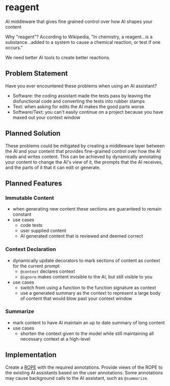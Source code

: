 # reagent
AI middleware that gives fine grained control over how AI shapes your content

Why "reagent"? According to Wikipedia, "In chemistry, a reagent...is a substance...added to a system to cause a chemical reaction, or test if one occurs."

We need better AI tools to create better reactions.

## Problem Statement
Have you ever encountered these problems when using an AI assistant?
- Software: the coding assistant made the tests pass by leaving the disfunctional code and converting the tests into rubber stamps
- Text: when asking for edits the AI makes the good parts worse 
- Software/Text: you can't easily continue on a project because you have maxed out your context window

## Planned Solution
These problems could be mitigated by creating a middleware layer between the AI and your content that provides fine-grained
control over how the AI reads and writes content. This can be achieved by dynamically annotating your content to change the 
AI's view of it, the prompts that the AI receives, and the parts of it that it can edit or generate.

## Planned Features
### Immutable Content
- when generating new content these sections are guaranteed to remain constant
- use cases
  - code tests
  - user supplied content 
  - AI generated content that is reviewed and deemed correct
### Context Declaration
- dynamically update decorators to mark sections of content as context for the current prompt
  - `@context` declares context
  - `@ignore` makes content invisible to the AI, but still visible to you
- use cases
  - switch from using a function to the function signature as context
  - use a generated summary as the context to represent a large body of content that would blow past your context window
### Summarize
- mark content to have AI maintain an up to date summary of long content
- use cases
  - shorten the context given to the model while still maintaining all necessary context at a high-level

## Implementation
Create a [ROPE](https://en.wikipedia.org/wiki/Rope_(data_structure)) with the required annotations. Provide views of the ROPE to the existing AI assistants based on the user annotations. Some annotations may cause background calls to the AI assistant, such as `@summarize`.
